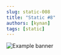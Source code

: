 ```yaml
---
slug: static-008
title: "Static #8"
authors: [kynan]
tags: [static]
---
```


![Example banner](/img/stories/static/008.PNG)
